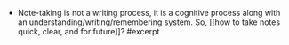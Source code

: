 - Note-taking is not a writing process, it is a cognitive process along with an understanding/writing/remembering system. So, [[how to take notes quick, clear, and for future]]? #excerpt
